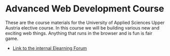 # Advanced Web Development Course

These are the course materials for the University of Applied Sciences Upper Austria elective course. In this course we will be building various new and exciting web things. Anything that runs in the browser and is fun is fair game.

* [Link to the internal Elearning Forum](https://hagenberg.elearning.fh-ooe.at/course/view.php?id=6363)
